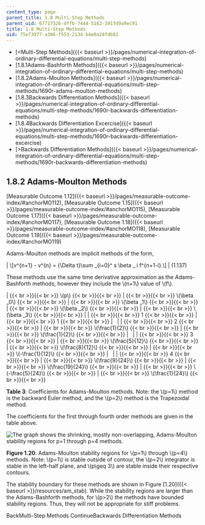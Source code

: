 ```yaml
---
content_type: page
parent_title: 1.8 Multi-Step Methods
parent_uid: 67717326-dffb-7444-5162-101fd9a9ec91
title: 1.8 Multi-Step Methods
uid: 75e73977-a306-f553-2134-b4e0a24fdb81
---
```


*   [<Multi-Step Methods]({{< baseurl >}}/pages/numerical-integration-of-ordinary-differential-equations/multi-step-methods)
*   [1.8.1Adams-Bashforth Methods]({{< baseurl >}}/pages/numerical-integration-of-ordinary-differential-equations/multi-step-methods)
*   [1.8.2Adams-Moulton Methods]({{< baseurl >}}/pages/numerical-integration-of-ordinary-differential-equations/multi-step-methods/1690r-adams-moulton-methods)
*   [1.8.3Backwards Differentiation Methods]({{< baseurl >}}/pages/numerical-integration-of-ordinary-differential-equations/multi-step-methods/1690r-backwards-differentiation-methods)
*   [1.8.4Backwards Differentiation Excercise]({{< baseurl >}}/pages/numerical-integration-of-ordinary-differential-equations/multi-step-methods/1690r-backwards-differentiation-excercise)
*   [\>Backwards Differentiation Methods]({{< baseurl >}}/pages/numerical-integration-of-ordinary-differential-equations/multi-step-methods/1690r-backwards-differentiation-methods)

1.8.2 Adams-Moulton Methods
---------------------------

[Measurable Outcome 1.12]({{< baseurl >}}/pages/measurable-outcome-index/#anchorMO112), [Measurable Outcome 1.15]({{< baseurl >}}/pages/measurable-outcome-index/#anchorMO115), [Measurable Outcome 1.17]({{< baseurl >}}/pages/measurable-outcome-index/#anchorMO117), [Measurable Outcome 1.18]({{< baseurl >}}/pages/measurable-outcome-index/#anchorMO118), [Measurable Outcome 1.19]({{< baseurl >}}/pages/measurable-outcome-index/#anchorMO119)

Adams-Moulton methods are implicit methods of the form,

| \\\[v^{n+1} - v^{n} = {\\Delta t}\\sum \_{i=0}^ s \\beta \_ i f^{n+1-i}.\\\] | (1.137) 

These methods use the same time derivative approximation as the Adams-Bashforth methods, however they include the \\(n+1\\) value of \\(f\\).

|  {{< br >}}{{< br >}} \\(p\\) {{< br >}}{{< br >}}  |  {{< br >}}{{< br >}} \\(\\beta \_0\\) {{< br >}}{{< br >}}  |  {{< br >}}{{< br >}} \\(\\beta \_1\\) {{< br >}}{{< br >}}  |  {{< br >}}{{< br >}} \\(\\beta \_2\\) {{< br >}}{{< br >}}  |  {{< br >}}{{< br >}} \\(\\beta \_3\\) {{< br >}}{{< br >}}  |
|  {{< br >}}{{< br >}} 1 {{< br >}}{{< br >}}  |  {{< br >}}{{< br >}} 1 {{< br >}}{{< br >}}  | &nbsp; |
|  {{< br >}}{{< br >}} 2 {{< br >}}{{< br >}}  |  {{< br >}}{{< br >}} \\(\\frac{1}{2}\\) {{< br >}}{{< br >}}  |  {{< br >}}{{< br >}} \\(\\frac{1}{2}\\) {{< br >}}{{< br >}}  | &nbsp; |
|  {{< br >}}{{< br >}} 3 {{< br >}}{{< br >}}  |  {{< br >}}{{< br >}} \\(\\frac{5}{12}\\) {{< br >}}{{< br >}}  |  {{< br >}}{{< br >}} \\(\\frac{8}{12}\\) {{< br >}}{{< br >}}  |  {{< br >}}{{< br >}} \\(-\\frac{1}{12}\\) {{< br >}}{{< br >}}  | &nbsp; |
|  {{< br >}}{{< br >}} 4 {{< br >}}{{< br >}}  |  {{< br >}}{{< br >}} \\(\\frac{9}{24}\\) {{< br >}}{{< br >}}  |  {{< br >}}{{< br >}} \\(\\frac{19}{24}\\) {{< br >}}{{< br >}}  |  {{< br >}}{{< br >}} \\(-\\frac{5}{24}\\) {{< br >}}{{< br >}}  |  {{< br >}}{{< br >}} \\(\\frac{1}{24}\\) {{< br >}}{{< br >}}  

**Table 3**: Coefficients for Adams-Moulton methods. Note: the \\(p=1\\) method is the backward Euler method, and the \\(p=2\\) method is the Trapezoidal method.

The coefficients for the first through fourth order methods are given in the table above.

![The graph shows the shrinking, mostly non-overlapping, Adams-Moulton stability regions for p=1 through p=4 methods.](BASEURL_PLACEHOLDER/resources/am_stab)

**Figure 1.20**: Adams-Moulton stability regions for \\(p=1\\) through \\(p=4\\) methods. Note: \\(p=1\\) is stable outside of contour, the \\(p=2\\) integrator is stable in the left-half plane, and \\(p\\geq 3\\) are stable inside their respective contours.

The stability boundary for these methods are shown in Figure [1.20]({{< baseurl >}}/resources/am_stab). While the stability regions are larger than the Adams-Bashforth methods, for \\(p>2\\) the methods have bounded stability regions. Thus, they will not be appropriate for stiff problems.

BackMulti-Step Methods ContinueBackwards Differentiation Methods
